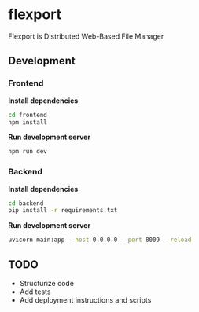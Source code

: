 # flexport
Flexport is Distributed Web-Based File Manager


## Development

### Frontend

**Install dependencies**

```bash
cd frontend
npm install
```

**Run development server**

```bash
npm run dev
```

### Backend

**Install dependencies**

```bash
cd backend
pip install -r requirements.txt
```

**Run development server**

```bash
uvicorn main:app --host 0.0.0.0 --port 8009 --reload
```


## TODO

- Structurize code
- Add tests
- Add deployment instructions and scripts


